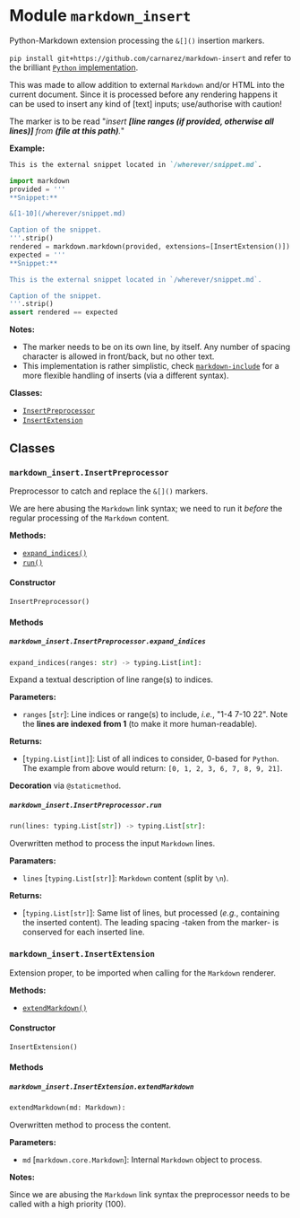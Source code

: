# Module `markdown_insert`

Python-Markdown extension processing the `&[]()` insertion markers.

`pip install git+https://github.com/carnarez/markdown-insert` and refer to the brilliant
[`Python` implementation](https://github.com/Python-Markdown/markdown).

This was made to allow addition to external `Markdown` and/or HTML into the current
document. Since it is processed before any rendering happens it can be used to insert
any kind of [text] inputs; use/authorise with caution!

The marker is to be read "*insert **[**line ranges (if provided, otherwise all
lines)**]** from **(**file at this path**)**.*"

**Example:**

```markdown
This is the external snippet located in `/wherever/snippet.md`.
```
```python
import markdown
provided = '''
**Snippet:**

&[1-10](/wherever/snippet.md)

Caption of the snippet.
'''.strip()
rendered = markdown.markdown(provided, extensions=[InsertExtension()])
expected = '''
**Snippet:**

This is the external snippet located in `/wherever/snippet.md`.

Caption of the snippet.
'''.strip()
assert rendered == expected
```

**Notes:**

* The marker needs to be on its own line, by itself. Any number of spacing character is
  allowed in front/back, but no other text.
* This implementation is rather simplistic, check
  [`markdown-include`](https://github.com/cmacmackin/markdown-include) for a more
  flexible handling of inserts (via a different syntax).

**Classes:**

* [`InsertPreprocessor`](#markdown_insertinsertpreprocessor)
* [`InsertExtension`](#markdown_insertinsertextension)

## Classes

### `markdown_insert.InsertPreprocessor`

Preprocessor to catch and replace the `&[]()` markers.

We are here abusing the `Markdown` link syntax; we need to run it *before* the
regular processing of the `Markdown` content.

**Methods:**

* [`expand_indices()`](#markdown_insertinsertpreprocessorexpand_indices)
* [`run()`](#markdown_insertinsertpreprocessorrun)

#### Constructor

```python
InsertPreprocessor()
```

#### Methods

##### `markdown_insert.InsertPreprocessor.expand_indices`

```python
expand_indices(ranges: str) -> typing.List[int]:
```

Expand a textual description of line range(s) to indices.

**Parameters:**

* `ranges` [`str`]: Line indices or range(s) to include, *i.e.*, "1-4 7-10 22". Note the
    **lines are indexed from 1** (to make it more human-readable).

**Returns:**

* [`typing.List[int]`]: List of all indices to consider, 0-based for `Python`. The example from
    above would return: `[0, 1, 2, 3, 6, 7, 8, 9, 21]`.

**Decoration** via `@staticmethod`.

##### `markdown_insert.InsertPreprocessor.run`

```python
run(lines: typing.List[str]) -> typing.List[str]:
```

Overwritten method to process the input `Markdown` lines.

**Paramaters:**

* `lines` [`typing.List[str]`]: `Markdown` content (split by `\n`).

**Returns:**

* [`typing.List[str]`]: Same list of lines, but processed (*e.g.*, containing the inserted content).
    The leading spacing -taken from the marker- is conserved for each inserted
    line.

### `markdown_insert.InsertExtension`

Extension proper, to be imported when calling for the `Markdown` renderer.

**Methods:**

* [`extendMarkdown()`](#markdown_insertinsertextensionextendmarkdown)

#### Constructor

```python
InsertExtension()
```

#### Methods

##### `markdown_insert.InsertExtension.extendMarkdown`

```python
extendMarkdown(md: Markdown):
```

Overwritten method to process the content.

**Parameters:**

* `md` [`markdown.core.Markdown`]: Internal `Markdown` object to process.

**Notes:**

Since we are abusing the `Markdown` link syntax the preprocessor needs to be
called with a high priority (100).
